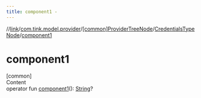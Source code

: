 ```yaml
---
title: component1 -
---
```

//[link](../../../index.md)/[com.tink.model.provider](../../index.md)/[[common]ProviderTreeNode](../index.md)/[CredentialsTypeNode](index.md)/[component1](component1.md)



# component1  
[common]  
Content  
operator fun [component1](component1.md)(): [String](https://kotlinlang.org/api/latest/jvm/stdlib/kotlin/-string/index.html)?  



